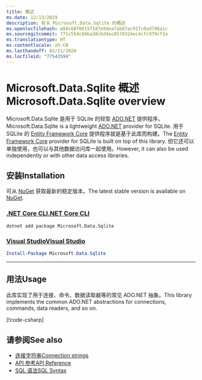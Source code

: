 ```yaml
---
title: 概述
ms.date: 12/13/2019
description: 有关 Microsoft.Data.Sqlite 的概述
ms.openlocfilehash: e84c68f0615f187e8dea7ab87ac917c0ad796a1c
ms.sourcegitcommit: 771c554c84ba38cbd4ac0578324ec4cfc979cf2e
ms.translationtype: HT
ms.contentlocale: zh-CN
ms.lasthandoff: 02/21/2020
ms.locfileid: "77543594"
---
```

# <a name="microsoftdatasqlite-overview"></a><span data-ttu-id="b2cb3-103">Microsoft.Data.Sqlite 概述</span><span class="sxs-lookup"><span data-stu-id="b2cb3-103">Microsoft.Data.Sqlite overview</span></span>

<span data-ttu-id="b2cb3-104">Microsoft.Data.Sqlite 是用于 SQLite 的轻型 [ADO.NET](../../../framework/data/adonet/index.md) 提供程序。</span><span class="sxs-lookup"><span data-stu-id="b2cb3-104">Microsoft.Data.Sqlite is a lightweight [ADO.NET](../../../framework/data/adonet/index.md) provider for SQLite.</span></span> <span data-ttu-id="b2cb3-105">用于 SQLite 的 [Entity Framework Core](/ef/core/) 提供程序就是基于此库而构建。</span><span class="sxs-lookup"><span data-stu-id="b2cb3-105">The [Entity Framework Core](/ef/core/) provider for SQLite is built on top of this library.</span></span> <span data-ttu-id="b2cb3-106">但它还可以单独使用，也可以与其他数据访问库一起使用。</span><span class="sxs-lookup"><span data-stu-id="b2cb3-106">However, it can also be used independently or with other data access libraries.</span></span>

## <a name="installation"></a><span data-ttu-id="b2cb3-107">安装</span><span class="sxs-lookup"><span data-stu-id="b2cb3-107">Installation</span></span>

<span data-ttu-id="b2cb3-108">可从 [NuGet](https://www.nuget.org/packages/Microsoft.Data.Sqlite) 获取最新的稳定版本。</span><span class="sxs-lookup"><span data-stu-id="b2cb3-108">The latest stable version is available on [NuGet](https://www.nuget.org/packages/Microsoft.Data.Sqlite).</span></span>

### <a name="net-core-cli"></a>[<span data-ttu-id="b2cb3-109">.NET Core CLI</span><span class="sxs-lookup"><span data-stu-id="b2cb3-109">.NET Core CLI</span></span>](#tab/netcore-cli)

```dotnetcli
dotnet add package Microsoft.Data.Sqlite
```

### <a name="visual-studio"></a>[<span data-ttu-id="b2cb3-110">Visual Studio</span><span class="sxs-lookup"><span data-stu-id="b2cb3-110">Visual Studio</span></span>](#tab/visual-studio)

``` PowerShell
Install-Package Microsoft.Data.Sqlite
```

---

## <a name="usage"></a><span data-ttu-id="b2cb3-111">用法</span><span class="sxs-lookup"><span data-stu-id="b2cb3-111">Usage</span></span>

<span data-ttu-id="b2cb3-112">此库实现了用于连接、命令、数据读取器等的常见 ADO.NET 抽象。</span><span class="sxs-lookup"><span data-stu-id="b2cb3-112">This library implements the common ADO.NET abstractions for connections, commands, data readers, and so on.</span></span>

[!code-csharp[](../../../../samples/snippets/standard/data/sqlite/HelloWorldSample/Program.cs?name=snippet_HelloWorld)]

## <a name="see-also"></a><span data-ttu-id="b2cb3-113">请参阅</span><span class="sxs-lookup"><span data-stu-id="b2cb3-113">See also</span></span>

* [<span data-ttu-id="b2cb3-114">连接字符串</span><span class="sxs-lookup"><span data-stu-id="b2cb3-114">Connection strings</span></span>](connection-strings.md)
* [<span data-ttu-id="b2cb3-115">API 参考</span><span class="sxs-lookup"><span data-stu-id="b2cb3-115">API Reference</span></span>](/dotnet/api/?view=msdata-sqlite-3.0)
* [<span data-ttu-id="b2cb3-116">SQL 语法</span><span class="sxs-lookup"><span data-stu-id="b2cb3-116">SQL Syntax</span></span>](https://www.sqlite.org/lang.html)
